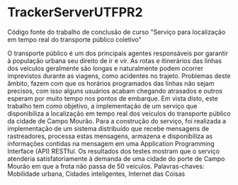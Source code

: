 # TrackerServerUTFPR2

Código fonte do trabalho de conclusão de curso "Serviço para localização em tempo real do transporte público coletivo"

O transporte público é um dos principais agentes responsáveis por garantir à população urbana seu direito de ir e vir. As rotas e itinerários das linhas dos veículos geralmente são longas e naturalmente podem ocorrer imprevistos durante as viagens, como acidentes no trajeto. Problemas deste âmbito, fazem com que os horários programados das linhas não sejam precisos, com isso alguns usuários acabam chegando atrasados e outros esperam por muito tempo nos pontos de embarque. Em vista disto, este trabalho tem como objetivo, a implementação de um serviço que disponibiliza a localização em tempo real dos veículos do transporte público da cidade de Campo Mourão. Para a construção do serviço, foi realizada a implementação de um sistema distribuído que recebe mensagens de rastreadores, processa estas mensagens, armazena e disponibiliza as informações contidas na mensagem em uma Application Programming Interface (API) RESTful. Os resultados dos testes mostram que o serviço atenderia satisfatoriamente à demanda de uma cidade do porte de Campo Mourão em que a frota não passa de 50 veículos. Palavras-chaves: Mobilidade urbana, Cidades inteligentes, Internet das Coisas
